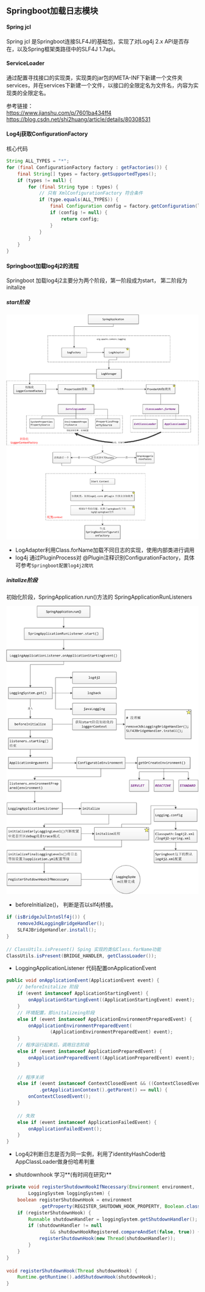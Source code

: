 ## Springboot加载日志模块

#### Spring jcl
Spring jcl 是Springboot连接SLF4J的基础包，实现了对Log4j 2.x API是否存在，以及Spring框架类路径中的SLF4J 1.7api。

#### ServiceLoader
通过配置寻找接口的实现类，实现类的jar包的META-INF下新建一个文件夹services，并在services下新建一个文件，以接口的全限定名为文件名，内容为实现类的全限定名。

参考链接：  
https://www.jianshu.com/p/7601ba434ff4   
https://blog.csdn.net/shi2huang/article/details/80308531   


#### Log4j获取ConfigurationFactory
核心代码
```java
String ALL_TYPES = "*";
for (final ConfigurationFactory factory : getFactories()) {
    final String[] types = factory.getSupportedTypes();
    if (types != null) {
        for (final String type : types) {
            // 只有 XmlConfigurationFactory 符合条件
            if (type.equals(ALL_TYPES)) {
                final Configuration config = factory.getConfiguration(loggerContext, name, configLocation);
                if (config != null) {
                    return config;
                }
            }
        }
    }
}

```

#### Springboot加载log4j2的流程

Springboot 加载log4j2主要分为两个阶段，第一阶段成为start， 第二阶段为initalize

##### start阶段

![dbf文件头2](resource\start.jpg)

* LogAdapter利用Class.forName加载不同日志的实现，使用内部类进行调用
* log4j 通过PluginProcess对 @Plugin注释识别ConfigurationFactory，具体可参考`Springboot配置log4j2爬坑`

##### initalize阶段

初始化阶段，SpringApplication.run()方法的 SpringApplicationRunListeners

![dbf文件头2](resource\initalize.jpg)

* beforeInitialize()， 判断是否以slf4j桥接。

```java
if (isBridgeJulIntoSlf4j()) {
    removeJdkLoggingBridgeHandler();
    SLF4JBridgeHandler.install();
}

// ClassUtils.isPresent() Sping 实现的类似Class.forName功能
ClassUtils.isPresent(BRIDGE_HANDLER, getClassLoader());


```

* LoggingApplicationListener 代码配置onApplicationEvent

```java
public void onApplicationEvent(ApplicationEvent event) {
    // beforeInitalize 阶段
    if (event instanceof ApplicationStartingEvent) {
        onApplicationStartingEvent((ApplicationStartingEvent) event);
    }
    // 环境配置，即initalizeing阶段
    else if (event instanceof ApplicationEnvironmentPreparedEvent) {
        onApplicationEnvironmentPreparedEvent(
                (ApplicationEnvironmentPreparedEvent) event);
    }
    // 程序运行起来后，调用日志阶段
    else if (event instanceof ApplicationPreparedEvent) {
        onApplicationPreparedEvent((ApplicationPreparedEvent) event);
    }
    
    // 程序关闭
    else if (event instanceof ContextClosedEvent && ((ContextClosedEvent) event)
            .getApplicationContext().getParent() == null) {
        onContextClosedEvent();
    }
    
    // 失败
    else if (event instanceof ApplicationFailedEvent) {
        onApplicationFailedEvent();
    }
}

```

* Log4j2判断日志是否为同一实例，利用了identityHashCoder给AppClassLoader做身份哈希判重

* shutdownhook 学习**(有时间在研究)**
```java
private void registerShutdownHookIfNecessary(Environment environment,
        LoggingSystem loggingSystem) {
    boolean registerShutdownHook = environment
            .getProperty(REGISTER_SHUTDOWN_HOOK_PROPERTY, Boolean.class, false);
    if (registerShutdownHook) {
        Runnable shutdownHandler = loggingSystem.getShutdownHandler();
        if (shutdownHandler != null
                && shutdownHookRegistered.compareAndSet(false, true)) {
            registerShutdownHook(new Thread(shutdownHandler));
        }
    }
}

void registerShutdownHook(Thread shutdownHook) {
    Runtime.getRuntime().addShutdownHook(shutdownHook);
}

```
